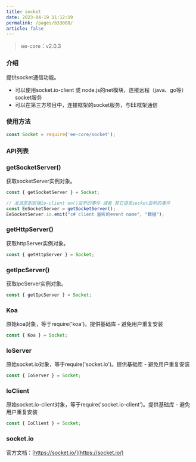 ```yaml
---
title: socket
date: 2023-04-19 11:12:19
permalink: /pages/b33008/
article: false
---
```


> ee-core：v2.0.3

###  介绍
提供socket通信功能。

- 可以使用socket.io-client 或 node.js的net模块，连接远程（java、go等）socket服务
- 可以在第三方项目中，连接框架的socket服务，与EE框架通信

###  使用方法
```javascript
const Socket = require('ee-core/socket');
```

###  API列表
###  getSocketServer()
获取socketServer实例对象。
```javascript
const { getSocketServer } = Socket;

// 发消息到前端io-client on()监听的事件 或者 其它语言socket监听的事件
const EeSocketServer = getSocketServer();
EeSocketServer.io.emit("c# client 监听的event name", "数据");
```

###  getHttpServer()
获取httpServer实例对象。
```javascript
const { getHttpServer } = Socket;
```

###  getIpcServer()
获取ipcServer实例对象。
```javascript
const { getIpcServer } = Socket;
```

###  Koa
原始koa对象，等于require('koa')。提供基础库 - 避免用户重复安装
```javascript
const { Koa } = Socket;
```

###  IoServer
原始socket.io对象，等于require('socket.io')。提供基础库 - 避免用户重复安装
```javascript
const { IoServer } = Socket;
```

###  IoClient
原始socket.io-client对象，等于require('socket.io-client')。提供基础库 - 避免用户重复安装
```javascript
const { IoClient } = Socket;
```

### socket.io
官方文档：[https://socket.io/](https://socket.io/)


